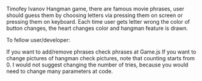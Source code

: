 Timofey Ivanov
Hangman game, there are famous movie phrases, user should guess them by choosing letters via pressing them on screen or pressing them on keyboard. Each time user gets letter wrong the color of button changes, the heart changes color and hangman feature is drawn.

To fellow user/developer:

If you want to add/remove phrases check phrases at Game.js
If you want to change pictures of hangman check pictures, note that counting starts from 0.
I would not suggest changing the number of tries, because you would need to change many parameters at code.
